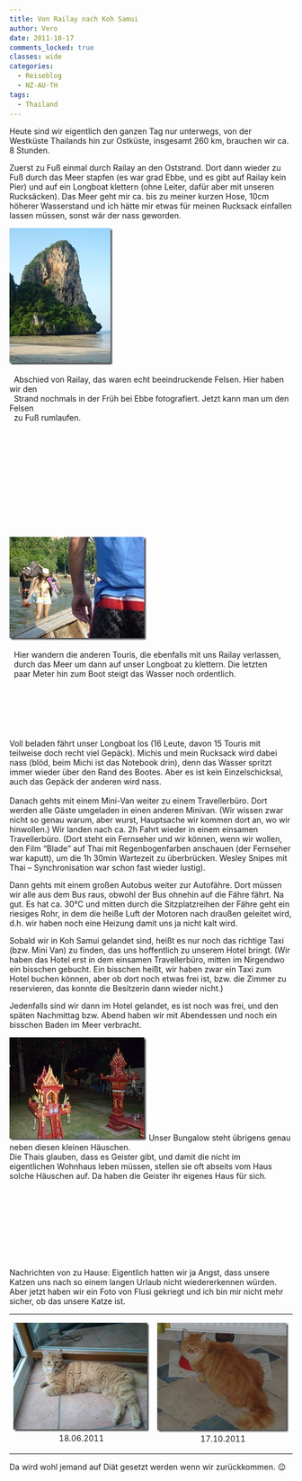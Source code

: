 ```yaml
---
title: Von Railay nach Koh Samui
author: Vero
date: 2011-10-17
comments_locked: true
classes: wide
categories:
  - Reiseblog
  - NZ-AU-TH
tags:
  - Thailand
---
```


<p>Heute sind wir eigentlich den ganzen Tag nur unterwegs, von der Westküste Thailands hin zur Ostküste, insgesamt 260 km, brauchen wir ca. 8 Stunden.</p>  <p>Zuerst zu Fuß einmal durch Railay an den Oststrand. Dort dann wieder zu Fuß durch das Meer stapfen (es war grad Ebbe, und es gibt auf Railay kein Pier) und auf ein Longboat klettern (ohne Leiter, dafür aber mit unseren Rucksäcken). Das Meer geht mir ca. bis zu meiner kurzen Hose, 10cm höherer Wasserstand und ich hätte mir etwas für meinen Rucksack einfallen lassen müssen, sonst wär der nass geworden.</p>  <p><a href="/assets/images/2011/10/P1000602.jpg"><img src="/assets/images/2011/10/P1000602_thumb.jpg" width="184" height="244" alt="P1000602" border="0" /></a>&#160; </p>  <p>&#160; Abschied von Railay, das waren echt beeindruckende Felsen. Hier haben wir den&#160; <br />&#160; Strand nochmals in der Früh bei Ebbe fotografiert. Jetzt kann man um den Felsen     <br />&#160; zu Fuß rumlaufen.     <br />    <br />    <br />    <br />    <br />    <br />    <br />    <br />    <br />    <br />    <br />    <br />    <br /><a href="/assets/images/2011/10/P1000604.jpg"><img src="/assets/images/2011/10/P1000604_thumb.jpg" width="244" height="184" alt="P1000604" border="0" /></a>&#160;</p>  <p>&#160; Hier wandern die anderen Touris, die ebenfalls mit uns Railay verlassen,    <br />&#160; durch das Meer um dann auf unser Longboat zu klettern. Die letzten     <br />&#160; paar Meter hin zum Boot steigt das Wasser noch ordentlich.</p>  <p>&#160;</p>  <p>&#160;</p>  <p>&#160;</p>  <p>Voll beladen fährt unser Longboat los (16 Leute, davon 15 Touris mit teilweise doch recht viel Gepäck). Michis und mein Rucksack wird dabei nass (blöd, beim Michi ist das Notebook drin), denn das Wasser spritzt immer wieder über den Rand des Bootes. Aber es ist kein Einzelschicksal, auch das Gepäck der anderen wird nass.&#160; <br />    <br />Danach gehts mit einem Mini-Van weiter zu einem Travellerbüro. Dort werden alle Gäste umgeladen in einen anderen Minivan. (Wir wissen zwar nicht so genau warum, aber wurst, Hauptsache wir kommen dort an, wo wir hinwollen.) Wir landen nach ca. 2h Fahrt wieder in einem einsamen Travellerbüro. (Dort steht ein Fernseher und wir können, wenn wir wollen, den Film “Blade” auf Thai mit Regenbogenfarben anschauen (der Fernseher war kaputt), um die 1h 30min Wartezeit zu überbrücken. Wesley Snipes mit Thai – Synchronisation war schon fast wieder lustig). </p>  <p>Dann gehts mit einem großen Autobus weiter zur Autofähre. Dort müssen wir alle aus dem Bus raus, obwohl der Bus ohnehin auf die Fähre fährt. Na gut. Es hat ca. 30°C und mitten durch die Sitzplatzreihen der Fähre geht ein riesiges Rohr, in dem die heiße Luft der Motoren nach draußen geleitet wird, d.h. wir haben noch eine Heizung damit uns ja nicht kalt wird.</p>  <p>Sobald wir in Koh Samui gelandet sind, heißt es nur noch das richtige Taxi (bzw. Mini Van) zu finden, das uns hoffentlich zu unserem Hotel bringt. (Wir haben das Hotel erst in dem einsamen Travellerbüro, mitten im Nirgendwo ein bisschen gebucht. Ein bisschen heißt, wir haben zwar ein Taxi zum Hotel buchen können, aber ob dort noch etwas frei ist, bzw. die Zimmer zu reservieren, das konnte die Besitzerin dann wieder nicht.)</p>  <p>Jedenfalls sind wir dann im Hotel gelandet, es ist noch was frei, und den späten Nachmittag bzw. Abend haben wir mit Abendessen und noch ein bisschen Baden im Meer verbracht.</p>  <p><a href="/assets/images/2011/10/P1000614.jpg"><img src="/assets/images/2011/10/P1000614_thumb.jpg" width="244" height="184" alt="P1000614" border="0" /></a> Unser Bungalow steht übrigens genau neben diesen kleinen Häuschen.&#160; <br />Die Thais glauben, dass es Geister gibt, und damit die nicht im     <br />eigentlichen Wohnhaus leben müssen, stellen sie oft abseits vom Haus     <br />solche Häuschen auf. Da haben die Geister ihr eigenes Haus für sich.     <br />    <br /></p>  <p>&#160;</p>  <p>&#160;</p>  <p>&#160;</p>  <p>&#160;</p>  <p>Nachrichten von zu Hause: Eigentlich hatten wir ja Angst, dass unsere Katzen uns nach so einem langen Urlaub nicht wiedererkennen würden. Aber jetzt haben wir ein Foto von Flusi gekriegt und ich bin mir nicht mehr sicher, ob das unsere Katze ist.</p>  <table border="0" cellspacing="0" cellpadding="2" width="668"><tbody>     <tr>       <td valign="top" width="340">         <p align="center"><a href="/assets/images/2011/10/flusi_0618.jpg"><img src="/assets/images/2011/10/flusi_0618_thumb.jpg" width="258" height="194" alt="flusi_0618" border="0" /></a>            <br />18.06.2011</p>       </td>        <td valign="top" width="326">         <p align="center"><a href="/assets/images/2011/10/flusi_1017.jpg"><img src="/assets/images/2011/10/flusi_1017_thumb.jpg" width="244" height="195" alt="flusi_1017" border="0" /></a>            <br />17.10.2011</p>       </td>     </tr>   </tbody></table>    <p>Da wird wohl jemand auf Diät gesetzt werden wenn wir zurückkommen. 😉</p>
